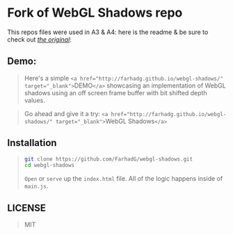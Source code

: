 # Fork of WebGL Shadows repo

This repos files were used in A3 & A4: here is the readme & be sure to check out [*the original*](https://github.com/FarhadG/webgl-shadows):

## Demo:

> Here's a simple `<a href="http://farhadg.github.io/webgl-shadows/" target="_blank">`DEMO`</a>` showcasing an implementation of WebGL shadows using an off screen frame buffer with bit shifted depth values.

> Go ahead and give it a try: `<a href="http://farhadg.github.io/webgl-shadows/" target="_blank">`WebGL Shadows`</a>`

## Installation

> ```bash
> git clone https://github.com/FarhadG/webgl-shadows.git
> cd webgl-shadows
> ```
>
> `Open` or `serve` up the `index.html` file. All of the logic happens inside of `main.js`.

## LICENSE

> MIT
